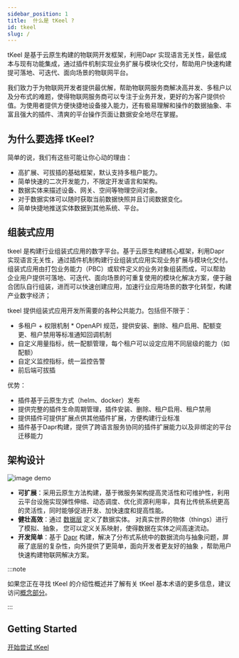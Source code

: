 ```yaml
---
sidebar_position: 1
title:  什么是 tKeel ?
id: tkeel
slug: /
---
```


tKeel 是基于云原生构建的物联网开发框架，利用Dapr 实现语言无关性，最低成本与现有功能集成，通过插件机制实现业务扩展与模块化交付，帮助用户快速构建提可落地、可迭代、面向场景的物联网平台。

我们致力于为物联网开发者提供最优解，帮助物联网服务商解决高并发、多租户以及分布式的难题，使得物联网服务商可以专注于业务开发，更好的为客户提供价值。为使用者提供方便快捷地设备接入能力，还有极易理解和操作的数据抽象、丰富且强大的插件、清爽的平台操作页面让数据安全地尽在掌握。

## 为什么要选择 tKeel?

简单的说，我们有这些可能让你心动的理由：

* 高扩展、可拔插的基础框架，默认支持多租户能力。
* 简单快速的二次开发能力，不限定开发语言和架构。
* 数据实体来描述设备、网关、空间等物理空间对象。
* 对于数据实体可以随时获取当前数据快照并且订阅数据变化。
* 简单快捷地推送实体数据到其他系统、平台。



## 组装式应用

tkeel 是构建行业组装式应用的数字平台。基于云原生构建核心框架，利用Dapr 实现语言无关性，通过插件机制构建行业组装式应用实现业务扩展与模块化交付。
组装式应用由打包业务能力（PBC）或软件定义的业务对象组装而成，可以帮助企业用户提供可落地、可迭代、面向场景的可重复使用的模块化解决方案，便于融合团队自行组装，进而可以快速创建应用，加速行业应用场景的数字化转型，构建产业数字经济；

tkeel 提供组装式应用开发所需要的各种公共能力。包括但不限于：
* 多租户 + 权限机制 * OpenAPI 规范，提供安装、删除、租户启用、配额变更、租户禁用等标准通知回调机制
* 自定义用量指标，统一配额管理，每个租户可以设定应用不同层级的能力（如配额）
* 自定义监控指标，统一监控告警
* 前后端可拔插

优势：
- 插件基于云原生方式（helm、docker）发布
- 提供完整的插件生命周期管理，插件安装、删除、租户启用、租户禁用
- 提供插件可提供扩展点供其他插件扩展，方便构建行业标准
- 插件基于Dapr构建，提供了跨语言服务协同的插件扩展能力以及非绑定的平台迁移能力




## 架构设计

 ![image demo](/images/docs/system.png)

* **可扩展**：采用云原生方法构建，基于微服务架构提高灵活性和可维护性，利用云平台设施实现弹性伸缩、动态调度、优化资源利用率，具有比传统系统更高的灵活性，同时能够促进开发、加快速度和提高性能。
* **健壮高效**：通过 [数据层](./concepts/core.md) 定义了数据实体。 对真实世界的物体（things）进行了模拟、抽象， 您可以定义关系映射，使得数据在实体之间高速流动。
* **开发简单**：基于 [Dapr](https://dapr.io/) 构建，解决了分布式系统中的数据流向与抽象问题，屏蔽了底层的复杂性，向外提供了更简单，面向开发者更友好的抽象 ，帮助用户快速构建物联网解决方案。

:::note

如果您正在寻找 tKeel 的介绍性概述并了解有关 tKeel 基本术语的更多信息，建议访问[概念部分](./concepts/platform.md)。

:::



## Getting Started

[开始尝试 tKeel](getting_started/guide)



